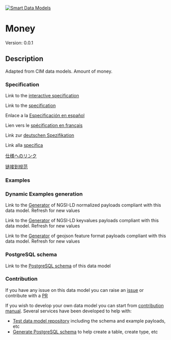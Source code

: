 [![Smart Data Models](https://smartdatamodels.org/wp-content/uploads/2022/01/SmartDataModels_logo.png "Logo")](https://smartdatamodels.org)
# Money
Version: 0.0.1

## Description 

Adapted from CIM data models. Amount of money.
### Specification

Link to the [interactive specification](https://swagger.lab.fiware.org/?url=https://smart-data-models.github.io/dataModel.EnergyCIM/Money/swagger.yaml)

Link to the [specification](https://github.com/smart-data-models/dataModel.EnergyCIM/blob/master/Money/doc/spec.md)

Enlace a la [Especificación en español](https://github.com/smart-data-models/dataModel.EnergyCIM/blob/master/Money/doc/spec_ES.md)

Lien vers le [spécification en français](https://github.com/smart-data-models/dataModel.EnergyCIM/blob/master/Money/doc/spec_FR.md)

Link zur [deutschen Spezifikation](https://github.com/smart-data-models/dataModel.EnergyCIM/blob/master/Money/doc/spec_DE.md)

Link alla [specifica](https://github.com/smart-data-models/dataModel.EnergyCIM/blob/master/Money/doc/spec_IT.md)

[仕様へのリンク](https://github.com/smart-data-models/dataModel.EnergyCIM/blob/master/Money/doc/spec_JA.md)

[链接到规范](https://github.com/smart-data-models/dataModel.EnergyCIM/blob/master/Money/doc/spec_ZH.md)
### Examples
### Dynamic Examples generation

Link to the [Generator](https://smartdatamodels.org/extra/ngsi-ld_generator.php?schemaUrl=https://raw.githubusercontent.com/smart-data-models/dataModel.EnergyCIM/master/Money/schema.json&email=info@smartdatamodels.org) of NGSI-LD normalized payloads compliant with this data model. Refresh for new values

Link to the [Generator](https://smartdatamodels.org/extra/ngsi-ld_generator_keyvalues.php?schemaUrl=https://raw.githubusercontent.com/smart-data-models/dataModel.EnergyCIM/master/Money/schema.json&email=info@smartdatamodels.org) of NGSI-LD keyvalues payloads compliant with this data model. Refresh for new values

Link to the [Generator](https://smartdatamodels.org/extra/geojson_features_generator.php?schemaUrl=https://raw.githubusercontent.com/smart-data-models/dataModel.EnergyCIM/master/Money/schema.json&email=info@smartdatamodels.org) of geojson feature format payloads compliant with this data model. Refresh for new values
### PostgreSQL schema

Link to the [PostgreSQL schema](https://smart-data-models.github.io/dataModel.EnergyCIM/Money/schema.sql) of this data model
### Contribution

 If you have any issue on this data model you can raise an [issue](https://github.com/smart-data-models/dataModel.EnergyCIM/issues)  or contribute with a [PR](https://github.com/smart-data-models/dataModel.EnergyCIM/pulls)

 If you wish to develop your own data model you can start from [contribution manual](https://bit.ly/contribution_manual). Several services have been developed to help with: 
 - [Test data model repository](https://smartdatamodels.org/index.php/data-models-contribution-api/) including the schema and example payloads, etc
 - [Generate PostgreSQL schema](https://smartdatamodels.org/index.php/sql-service/) to help create a table, create type, etc